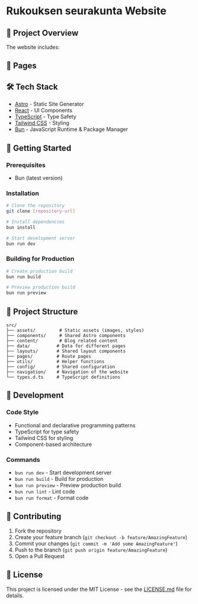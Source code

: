 # Rukouksen seurakunta Website

## 🎯 Project Overview

The website includes:

## 📑 Pages

## 🛠 Tech Stack

- [Astro](https://astro.build/) - Static Site Generator
- [React](https://reactjs.org/) - UI Components
- [TypeScript](https://www.typescriptlang.org/) - Type Safety
- [Tailwind CSS](https://tailwindcss.com/) - Styling
- [Bun](https://bun.sh/) - JavaScript Runtime & Package Manager

## 🚀 Getting Started

### Prerequisites

- Bun (latest version)

### Installation

```bash
# Clone the repository
git clone [repository-url]

# Install dependencies
bun install

# Start development server
bun run dev
```

### Building for Production

```bash
# Create production build
bun run build

# Preview production build
bun run preview
```

## 📁 Project Structure

```
src/
├── assets/         # Static assets (images, styles)
├── components/     # Shared Astro components
├── content/        # Blog related content
├── data/          # Data for different pages
├── layouts/       # Shared layout components
├── pages/         # Route pages
├── utils/         # Helper functions
├── config/        # Shared configuration
├── navigation/    # Navigation of the website
└── types.d.ts     # TypeScript definitions
```

## 🧪 Development

### Code Style

- Functional and declarative programming patterns
- TypeScript for type safety
- Tailwind CSS for styling
- Component-based architecture

### Commands

- `bun run dev` - Start development server
- `bun run build` - Build for production
- `bun run preview` - Preview production build
- `bun run lint` - Lint code
- `bun run format` - Format code

## 📝 Contributing

1. Fork the repository
2. Create your feature branch (`git checkout -b feature/AmazingFeature`)
3. Commit your changes (`git commit -m 'Add some AmazingFeature'`)
4. Push to the branch (`git push origin feature/AmazingFeature`)
5. Open a Pull Request

## 📄 License

This project is licensed under the MIT License - see the [LICENSE.md](LICENSE.md) file for details.
